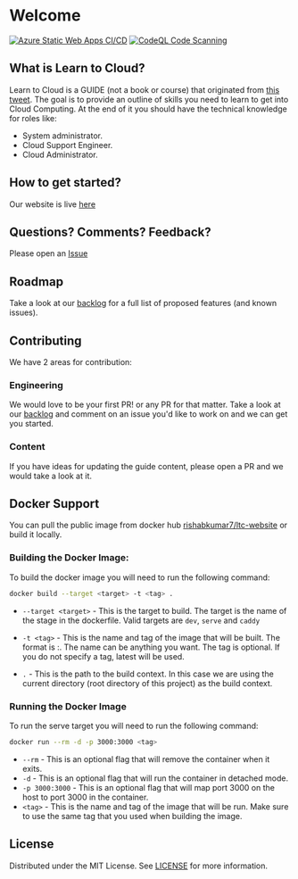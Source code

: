 # Welcome

[![Azure Static Web Apps CI/CD](https://github.com/learntocloud/learn-to-cloud/actions/workflows/azure-static-web-apps-agreeable-forest-05e8c1b0f.yml/badge.svg?branch=main)](https://github.com/learntocloud/learn-to-cloud/actions/workflows/azure-static-web-apps-agreeable-forest-05e8c1b0f.yml)
[![CodeQL Code Scanning](https://github.com/learntocloud/learn-to-cloud/actions/workflows/codeql-code-scanning.yml/badge.svg)](https://github.com/learntocloud/learn-to-cloud/actions/workflows/codeql-code-scanning.yml)

## What is Learn to Cloud?

Learn to Cloud is a GUIDE (not a book or course) that originated from [this tweet](https://twitter.com/madebygps/status/1406258053427740672?lang=en). The goal is to provide an outline of skills you need to learn to get into Cloud Computing. At the end of it you should have the technical knowledge for roles like:

- System administrator.
- Cloud Support Engineer.
- Cloud Administrator.

## How to get started?

Our website is live [here](https://learntocloud.guide)


## Questions? Comments? Feedback?

Please open an [Issue](https://github.com/learntocloud/learn-to-cloud/issues)

## Roadmap

Take a look at our [backlog](https://github.com/orgs/learntocloud/projects/2) for a full list of proposed features (and known issues).

## Contributing

We have 2 areas for contribution:

### Engineering

We would love to be your first PR! or any PR for that matter. Take a look at our [backlog](https://github.com/orgs/learntocloud/projects/2) and comment on an issue you'd like to work on and we can get you started.

### Content

If you have ideas for updating the guide content, please open a PR and we would take a look at it.

## Docker Support

You can pull the public image from docker hub [rishabkumar7/ltc-website](https://hub.docker.com/r/rishabkumar7/ltc-website) or build it locally.

### Building the Docker Image:

To build the docker image you will need to run the following command:

``` bash
docker build --target <target> -t <tag> .
```

- `--target <target>` - This is the target to build. The target is the name of the stage in the dockerfile. Valid targets are `dev`, `serve` and `caddy`
- `-t <tag>` - This is the name and tag of the image that will be built. The format is <name>:<tag>. The name can be anything you want. The tag is optional. If you do not specify a tag, latest will be used.

- `.` - This is the path to the build context. In this case we are using the current directory (root directory of this project) as the build context.

### Running the Docker Image

To run the serve target you will need to run the following command:

``` bash
docker run --rm -d -p 3000:3000 <tag>
```

- `--rm` - This is an optional flag that will remove the container when it exits.
- `-d` - This is an optional flag that will run the container in detached mode.
- `-p 3000:3000` - This is an optional flag that will map port 3000 on the host to port 3000 in the container.
- `<tag>` - This is the name and tag of the image that will be run. Make sure to use the same tag that you used when building the image.

## License

Distributed under the MIT License. See [LICENSE](/LICENSE) for more information.
